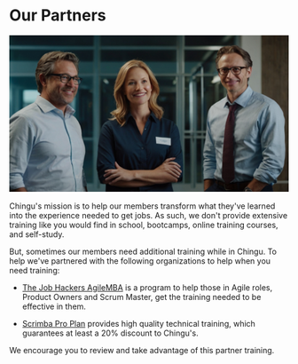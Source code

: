 # Our Partners

![Chingu and its Partners](./assets/Chingu_partners.jpg)

Chingu's mission is to help our members transform what they've learned into the experience needed to get jobs. As such, we don't provide extensive training like you would find in school, bootcamps, online training courses, and self-study.

But, sometimes our members need additional training while in Chingu. To help we've partnered with the following organizations to help when you need training:

* [The Job Hackers AgileMBA](https://www.thejobhackers.org/participant/) is a program to help those in Agile roles, Product Owners and Scrum Master, get the training needed to be effective in them.

* [Scrimba Pro Plan](https://v2.scrimba.com/?via=chingu) provides high quality technical training, which guarantees at least a 20% discount to Chingu's.

We encourage you to review and take advantage of this partner training.
